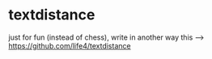 # textdistance
just for fun (instead of chess), write in another way this --> https://github.com/life4/textdistance
